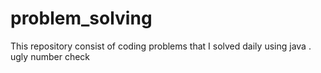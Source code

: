 # problem_solving
This repository consist of coding problems that I solved daily using java .
ugly number check

